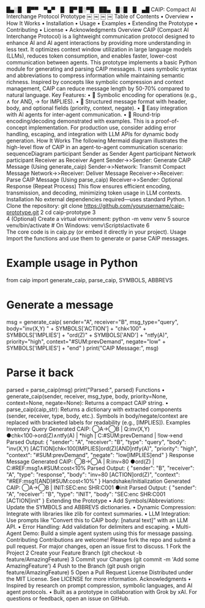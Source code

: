█▄░█ █▀▀ ▀▄▀ █ █▀
█░▀█ ██▄ █░█ █ ▄█
CAIP: Compact AI Interchange Protocol Prototype
￼ ￼ ￼ ￼
Table of Contents
	•	Overview
	•	How It Works
	•	Installation
	•	Usage
	•	Examples
	•	Extending the Prototype
	•	Contributing
	•	License
	•	Acknowledgments
Overview
CAIP (Compact AI Interchange Protocol) is a lightweight communication protocol designed to enhance AI and AI agent interactions by providing more understanding in less text. It optimizes context window utilization in large language models (LLMs), reduces token consumption, and enables faster, lower-cost communication between agents.
This prototype implements a basic Python module for generating and parsing CAIP messages. It uses symbolic syntax and abbreviations to compress information while maintaining semantic richness. Inspired by concepts like symbolic compression and context management, CAIP can reduce message length by 50-70% compared to natural language.
Key Features:
	•	🌟 Symbolic encoding for operations (e.g., ∧ for AND, → for IMPLIES).
	•	📄 Structured message format with header, body, and optional fields (priority, context, negate).
	•	🤖 Easy integration with AI agents for inter-agent communication.
	•	🔄 Round-trip encoding/decoding demonstrated with examples.
This is a proof-of-concept implementation. For production use, consider adding error handling, escaping, and integration with LLM APIs for dynamic body generation.
How It Works
The following Mermaid diagram illustrates the high-level flow of CAIP in an agent-to-agent communication scenario:
sequenceDiagram
    participant Sender as Sender Agent
    participant Network
    participant Receiver as Receiver Agent
    Sender->>Sender: Generate CAIP Message
(Using generate_caip)
    Sender->>Network: Transmit Compact Message
    Network->>Receiver: Deliver Message
    Receiver->>Receiver: Parse CAIP Message
(Using parse_caip)
    Receiver->>Sender: Optional Response
(Repeat Process)
This flow ensures efficient encoding, transmission, and decoding, minimizing token usage in LLM contexts.
Installation
No external dependencies required—uses standard Python.
	1	Clone the repository: git clone https://github.com/yourusername/caip-prototype.git
	2	cd caip-prototype
	3	
	4	(Optional) Create a virtual environment: python -m venv venv
	5	source venv/bin/activate  # On Windows: venv\Scripts\activate
	6	
The core code is in caip.py (or embed it directly in your project).
Usage
Import the functions and use them to generate or parse CAIP messages.
# Example usage in Python

from caip import generate_caip, parse_caip, SYMBOLS, ABBREVS

# Generate a message
msg = generate_caip(
    sender="A",
    receiver="B",
    msg_type="query",
    body="inv(X,Y) " + SYMBOLS['ACTION'] + "chk<100" + SYMBOLS['IMPLIES'] + "ord(Z)" + SYMBOLS['AND'] + "ntfy(A)",
    priority="high",
    context="#SUM:prevDemand",
    negate="low" + SYMBOLS['IMPLIES'] + "end"
)
print("CAIP Message:", msg)

# Parse it back
parsed = parse_caip(msg)
print("Parsed:", parsed)
Functions
	•	generate_caip(sender, receiver, msg_type, body, priority=None, context=None, negate=None): Returns a compact CAIP string.
	•	parse_caip(caip_str): Returns a dictionary with extracted components (sender, receiver, type, body, etc.). Symbols in body/negate/context are replaced with bracketed labels for readability (e.g., [IMPLIES]).
Examples
Inventory Query
Generated CAIP:
◯A→◯B | Q:inv(X,Y) ●chk<100→ord(Z)∧ntfy(A) | *high | C:#SUM:prevDemand | !low→end
Parsed Output:
{
  "sender": "A",
  "receiver": "B",
  "type": "query",
  "body": "inv(X,Y) [ACTION]chk<100[IMPLIES]ord(Z)[AND]ntfy(A)",
  "priority": "high",
  "context": "#SUM:prevDemand",
  "negate": "low[IMPLIES]end"
}
Response Message
Generated CAIP:
◯B→◯A | R:inv=80 ●ord(Z) | C:#REF:msg1∧#SUM:cost<10%
Parsed Output:
{
  "sender": "B",
  "receiver": "A",
  "type": "response",
  "body": "inv=80 [ACTION]ord(Z)",
  "context": "#REF:msg1[AND]#SUM:cost<10%"
}
Handshake/Initialization
Generated CAIP:
◯A→◯B | INIT:SEC:enc SHR:C001 ●init
Parsed Output:
{
  "sender": "A",
  "receiver": "B",
  "type": "INIT",
  "body": "SEC:enc SHR:C001 [ACTION]init"
}
Extending the Prototype
	•	Add Symbols/Abbreviations: Update the SYMBOLS and ABBREVS dictionaries.
	•	Dynamic Compression: Integrate with libraries like zlib for context summaries.
	•	LLM Integration: Use prompts like “Convert this to CAIP body: [natural text]” with an LLM API.
	•	Error Handling: Add validation for delimiters and escaping.
	•	Multi-Agent Demo: Build a simple agent system using this for message passing.
Contributing
Contributions are welcome! Please fork the repo and submit a pull request. For major changes, open an issue first to discuss.
	1	Fork the Project
	2	Create your Feature Branch (git checkout -b feature/AmazingFeature)
	3	Commit your Changes (git commit -m 'Add some AmazingFeature')
	4	Push to the Branch (git push origin feature/AmazingFeature)
	5	Open a Pull Request
License
Distributed under the MIT License. See LICENSE for more information.
Acknowledgments
	•	Inspired by research on prompt compression, symbolic languages, and AI agent protocols.
	•	Built as a prototype in collaboration with Grok by xAI.
For questions or feedback, open an issue on GitHub.
